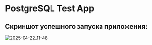 # PostgreSQL Test App

## Скриншот успешного запуска приложения:
![2025-04-22_11-48](https://github.com/user-attachments/assets/7733e124-e270-40be-9d16-33ba00fca276)

